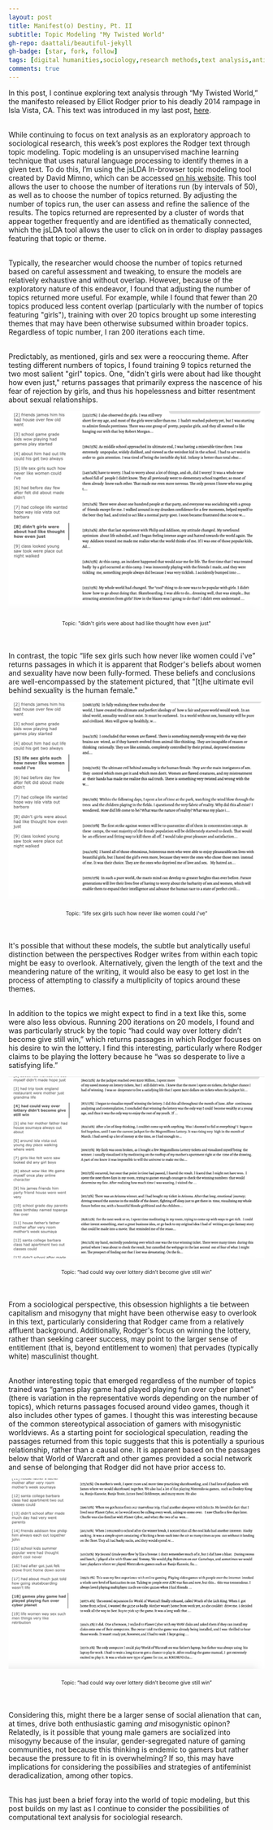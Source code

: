 ```yaml
---
layout: post
title: Manifest(o) Destiny, Pt. II
subtitle: Topic Modeling "My Twisted World"
gh-repo: daattali/beautiful-jekyll
gh-badge: [star, fork, follow]
tags: [digital humanities,sociology,research methods,text analysis,antifeminism, topic modeling]
comments: true
---
```


In this post, I continue exploring text analysis through “My Twisted World,” the manifesto released by Elliot Rodger prior to his deadly 2014 rampage in Isla Vista, CA. This text was introduced in my last post, [here](https://giorgiashields.github.io/2020-11-09-Blog2/).<br/><br/>

While continuing to focus on text analysis as an exploratory approach to sociological research, this week’s post explores the Rodger text through topic modeling. Topic modeling is an unsupervised machine learning technique that uses natural language processing to identify themes in a given text. To do this, I’m using the jsLDA In-browser topic modeling tool created by David Mimno, which can be accessed [on his website](https://mimno.infosci.cornell.edu/jsLDA/). This tool allows the user to choose the number of iterations run (by intervals of 50), as well as to choose the number of topics returned. By adjusting the number of topics run, the user can assess and refine the salience of the results. The topics returned are represented by a cluster of words that appear together frequently and are identified as thematically connected, which the jsLDA tool allows the user to click on in order to display passages featuring that topic or theme.</br></br>

Typically, the researcher would choose the number of topics returned based on careful assessment and tweaking, to ensure the models are relatively exhaustive and without overlap. However, because of the exploratory nature of this endeavor, I found that adjusting the number of topics returned more useful. For example, while I found that fewer than 20 topics produced less content overlap (particularly with the number of topics featuring "girls"), training with over 20 topics brought up some interesting themes that may have been otherwise subsumed within broader topics. Regardless of topic number, I ran 200 iterations each time.</br></br>

Predictably, as mentioned, girls and sex were a reoccuring theme. After testing different numbers of topics, I found training 9 topics returned the two most salient "girl" topics. One, "didn't girls were about had like thought how even just," returns passages that primarily express the nascence of his fear of rejection by girls, and thus his hopelessness and bitter resentment about sexual relationships.

<p align="center"> <img src="/assets/img/didnt_girls_were.png">
<div align="center"><font size= 1>Topic: "didn't girls were about had like thought how even just" </font></div></br></br>


In contrast, the topic “life sex girls such how never like women could i've” returns passages in which it is apparent that Rodger's beliefs about women and sexuality have now been fully-formed. These beliefs and conclusions are well-encompassed by the statement pictured, that "[t]he ultimate evil behind sexuality is the human female." 

<p align="center"> <img src="/assets/img/life_sex_girls.png">
<div align="center"><font size= 1>Topic: “life sex girls such how never like women could i've”</font></div></br></br>


It's possible that without these models, the subtle but analytically useful distinction between the perspectives Rodger writes from within each topic might be easy to overlook. Alternatively, given the length of the text and the meandering nature of the writing, it would also be easy to get lost in the process of attempting to classify a multiplicity of topics around these themes. </br></br>

In addition to the topics we might expect to find in a text like this, some were also less obvious. Running 200 iterations on 20 models, I found and was particularly struck by the topic “had could way over lottery didn’t become give still win,” which returns passages in which Rodger focuses on his desire to win the lottery. I find this interesting, particularly where Rodger claims to be playing the lottery because he “was so desperate to live a satisfying life.” 

<p align="center"> <img src="/assets/img/lottery.png">
<div align="center"><font size= 1>Topic: “had could way over lottery didn’t become give still win” </font></div></br></br>


From a sociological perspective, this obsession highlights a tie between capitalism and misogyny that might have been otherwise easy to overlook in this text, particularly considering that Rodger came from a relatively affluent background. Additionally, Rodger's focus on winning the lottery, rather than seeking career success, may point to the larger sense of entitlement (that is, beyond entitlement to women) that pervades (typically white) masculinist thought.</br></br>

Another interesting topic that emerged regardless of the number of topics trained was “games play game had played playing fun over cyber planet” (there is variation in the representative words depending on the number of topics), which returns passages focused around video games, though it also includes other types of games. I thought this was interesting because of the common stereotypical association of gamers with misogynistic worldviews. As a starting point for sociological speculation, reading the passages returned from this topic suggests that this is potentially a spurious relationship, rather than a causal one. It is apparent based on the passages below that World of Warcraft and other games provided a social network and sense of belonging that Rodger did not have prior access to. 

<p align="center"> <img src="/assets/img/games_play_game.png">
<div align="center"><font size= 1>Topic: “had could way over lottery didn’t become give still win” </font></div></br></br>


Considering this, might there be a larger sense of social alienation that can, at times, drive both enthusiastic gaming *and* misogynistic opinon? Relatedly, is it possible that young male gamers are socialized into misogyny because of the insular, gender-segregated nature of gaming communities, not because this thinking is endemic to gamers but rather because the pressure to fit in is overwhelming? If so, this may have implications for considering the possibilies and strategies of antifeminist deradicalization, among other topics.</br></br>

This has just been a brief foray into the world of topic modeling, but this post builds on my last as I continue to consider the possibilities of computational text analysis for sociologial research. 
